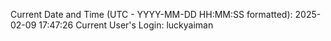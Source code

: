 Current Date and Time (UTC - YYYY-MM-DD HH:MM:SS formatted): 2025-02-09 17:47:26
Current User's Login: luckyaiman

